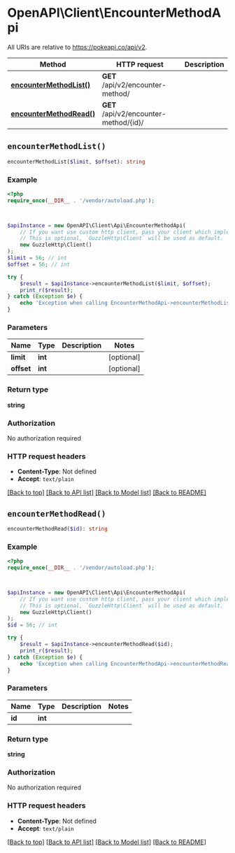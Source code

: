 # OpenAPI\Client\EncounterMethodApi

All URIs are relative to https://pokeapi.co/api/v2.

Method | HTTP request | Description
------------- | ------------- | -------------
[**encounterMethodList()**](EncounterMethodApi.md#encounterMethodList) | **GET** /api/v2/encounter-method/ | 
[**encounterMethodRead()**](EncounterMethodApi.md#encounterMethodRead) | **GET** /api/v2/encounter-method/{id}/ | 


## `encounterMethodList()`

```php
encounterMethodList($limit, $offset): string
```



### Example

```php
<?php
require_once(__DIR__ . '/vendor/autoload.php');



$apiInstance = new OpenAPI\Client\Api\EncounterMethodApi(
    // If you want use custom http client, pass your client which implements `GuzzleHttp\ClientInterface`.
    // This is optional, `GuzzleHttp\Client` will be used as default.
    new GuzzleHttp\Client()
);
$limit = 56; // int
$offset = 56; // int

try {
    $result = $apiInstance->encounterMethodList($limit, $offset);
    print_r($result);
} catch (Exception $e) {
    echo 'Exception when calling EncounterMethodApi->encounterMethodList: ', $e->getMessage(), PHP_EOL;
}
```

### Parameters

Name | Type | Description  | Notes
------------- | ------------- | ------------- | -------------
 **limit** | **int**|  | [optional]
 **offset** | **int**|  | [optional]

### Return type

**string**

### Authorization

No authorization required

### HTTP request headers

- **Content-Type**: Not defined
- **Accept**: `text/plain`

[[Back to top]](#) [[Back to API list]](../../README.md#endpoints)
[[Back to Model list]](../../README.md#models)
[[Back to README]](../../README.md)

## `encounterMethodRead()`

```php
encounterMethodRead($id): string
```



### Example

```php
<?php
require_once(__DIR__ . '/vendor/autoload.php');



$apiInstance = new OpenAPI\Client\Api\EncounterMethodApi(
    // If you want use custom http client, pass your client which implements `GuzzleHttp\ClientInterface`.
    // This is optional, `GuzzleHttp\Client` will be used as default.
    new GuzzleHttp\Client()
);
$id = 56; // int

try {
    $result = $apiInstance->encounterMethodRead($id);
    print_r($result);
} catch (Exception $e) {
    echo 'Exception when calling EncounterMethodApi->encounterMethodRead: ', $e->getMessage(), PHP_EOL;
}
```

### Parameters

Name | Type | Description  | Notes
------------- | ------------- | ------------- | -------------
 **id** | **int**|  |

### Return type

**string**

### Authorization

No authorization required

### HTTP request headers

- **Content-Type**: Not defined
- **Accept**: `text/plain`

[[Back to top]](#) [[Back to API list]](../../README.md#endpoints)
[[Back to Model list]](../../README.md#models)
[[Back to README]](../../README.md)
